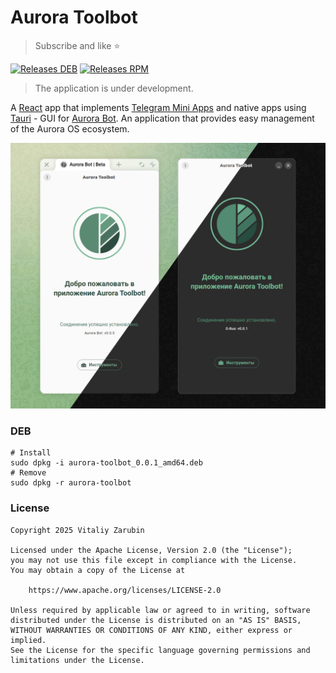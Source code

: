 # Aurora Toolbot

> Subscribe and like ⭐

[![Releases DEB](https://img.shields.io/badge/dynamic/json?url=https://api.github.com/repos/keygenqt/aurora-toolbot/releases/latest&query=assets[1][download_count]&label=Releases%20DEB&color=BE8731&logo=github&prefix=0.0.1%20(&suffix=))](https://github.com/keygenqt/aurora-toolbot/releases)
[![Releases RPM](https://img.shields.io/badge/dynamic/json?url=https://api.github.com/repos/keygenqt/aurora-toolbot/releases/latest&query=assets[0][download_count]&label=Releases%20RPM&color=040404&logo=github&prefix=0.0.1%20(&suffix=))](https://github.com/keygenqt/aurora-toolbot/releases)

> The application is under development.

A [React](https://react.dev/) app that implements [Telegram Mini Apps](https://core.telegram.org/bots/webapps) and native apps using [Tauri](https://v2.tauri.app/) - GUI for [Aurora Bot](https://github.com/keygenqt/aurora-bot). An application that provides easy management of the Aurora OS ecosystem.

![preview](data/preview.png)

### DEB

```shell
# Install
sudo dpkg -i aurora-toolbot_0.0.1_amd64.deb
# Remove
sudo dpkg -r aurora-toolbot
```

### License

```
Copyright 2025 Vitaliy Zarubin

Licensed under the Apache License, Version 2.0 (the "License");
you may not use this file except in compliance with the License.
You may obtain a copy of the License at

    https://www.apache.org/licenses/LICENSE-2.0

Unless required by applicable law or agreed to in writing, software
distributed under the License is distributed on an "AS IS" BASIS,
WITHOUT WARRANTIES OR CONDITIONS OF ANY KIND, either express or implied.
See the License for the specific language governing permissions and
limitations under the License.
```
